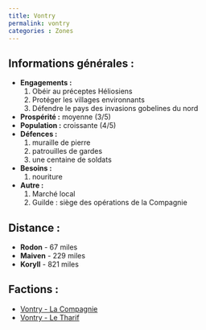 ```yaml
---
title: Vontry
permalink: vontry
categories : Zones
---
```


## Informations générales :
- **Engagements :**
  1. Obéir au préceptes Héliosiens
  2. Protéger les villages environnants
  3. Défendre le pays des invasions gobelines du nord
- **Prospérité :** moyenne (3/5)
- **Population :** croissante (4/5)
- **Défences :**
  1. muraille de pierre
  2. patrouilles de gardes
  3. une centaine de soldats
- **Besoins :**
  1. nouriture
- **Autre :**
  1. Marché local
  2. Guilde : siège des opérations de la Compagnie

## Distance :
- **Rodon** - 67 miles
- **Maiven** - 229 miles
- **Koryll** - 821 miles

## Factions :
- [Vontry - La Compagnie](/Factions/_La_Compagnie_Morasco.md)
- [Vontry - Le Tharif](/Factions/Vontry_-_Clan_Tharif.md)
